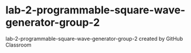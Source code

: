 # lab-2-programmable-square-wave-generator-group-2
lab-2-programmable-square-wave-generator-group-2 created by GitHub Classroom
